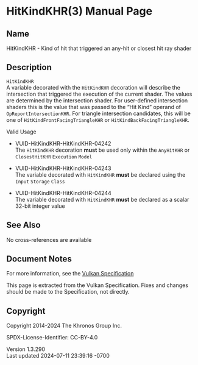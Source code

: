 # HitKindKHR(3) Manual Page

## Name

HitKindKHR - Kind of hit that triggered an any-hit or closest hit ray
shader



## <a href="#_description" class="anchor"></a>Description

`HitKindKHR`  
A variable decorated with the `HitKindKHR` decoration will describe the
intersection that triggered the execution of the current shader. The
values are determined by the intersection shader. For user-defined
intersection shaders this is the value that was passed to the “Hit Kind”
operand of `OpReportIntersectionKHR`. For triangle intersection
candidates, this will be one of `HitKindFrontFacingTriangleKHR` or
`HitKindBackFacingTriangleKHR`.

Valid Usage

- <a href="#VUID-HitKindKHR-HitKindKHR-04242"
  id="VUID-HitKindKHR-HitKindKHR-04242"></a>
  VUID-HitKindKHR-HitKindKHR-04242  
  The `HitKindKHR` decoration **must** be used only within the
  `AnyHitKHR` or `ClosestHitKHR` `Execution` `Model`

- <a href="#VUID-HitKindKHR-HitKindKHR-04243"
  id="VUID-HitKindKHR-HitKindKHR-04243"></a>
  VUID-HitKindKHR-HitKindKHR-04243  
  The variable decorated with `HitKindKHR` **must** be declared using
  the `Input` `Storage` `Class`

- <a href="#VUID-HitKindKHR-HitKindKHR-04244"
  id="VUID-HitKindKHR-HitKindKHR-04244"></a>
  VUID-HitKindKHR-HitKindKHR-04244  
  The variable decorated with `HitKindKHR` **must** be declared as a
  scalar 32-bit integer value

## <a href="#_see_also" class="anchor"></a>See Also

No cross-references are available

## <a href="#_document_notes" class="anchor"></a>Document Notes

For more information, see the <a
href="https://registry.khronos.org/vulkan/specs/1.3-extensions/html/vkspec.html#HitKindKHR"
target="_blank" rel="noopener">Vulkan Specification</a>

This page is extracted from the Vulkan Specification. Fixes and changes
should be made to the Specification, not directly.

## <a href="#_copyright" class="anchor"></a>Copyright

Copyright 2014-2024 The Khronos Group Inc.

SPDX-License-Identifier: CC-BY-4.0

Version 1.3.290  
Last updated 2024-07-11 23:39:16 -0700
